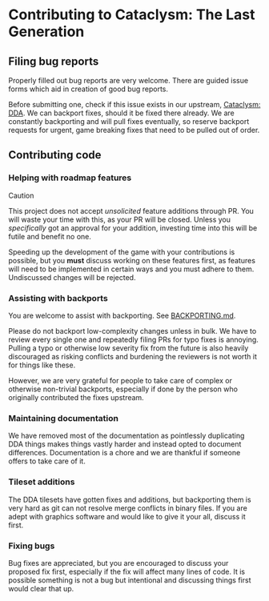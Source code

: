 # Contributing to Cataclysm: The Last Generation

## Filing bug reports

Properly filled out bug reports are very welcome.
There are guided issue forms which aid in creation of good bug reports.

Before submitting one, check if this issue exists in our upstream, [Cataclysm: DDA](https://github.com/CleverRaven/Cataclysm-DDA).
We can backport fixes, should it be fixed there already. We are constantly backporting and will pull fixes eventually, so
reserve backport requests for urgent, game breaking fixes that need to be pulled out of order.

## Contributing code

### Helping with roadmap features

> [!CAUTION]
> This project does not accept *unsolicited* feature additions through PR. You will waste your time with this, as your PR will be closed.
> Unless you *specifically* got an approval for your addition, investing time into this will be futile and benefit no one.

Speeding up the development of the game with your contributions is possible, but you **must** discuss working on these features first, as
features will need to be implemented in certain ways and you must adhere to them. Undiscussed changes will be rejected.

### Assisting with backports

You are welcome to assist with backporting. See [BACKPORTING.md](BACKPORTING.md).

Please do not backport low-complexity changes unless in bulk. We have to review every single one and repeatedly filing PRs for typo
fixes is annoying. Pulling a typo or otherwise low severity fix from the future is also heavily discouraged as risking conflicts
and burdening the reviewers is not worth it for things like these.

However, we are very grateful for people to take care of complex or otherwise non-trivial backports, especially if done by the person
who originally contributed the fixes upstream.

### Maintaining documentation

We have removed most of the documentation as pointlessly duplicating DDA things makes things vastly harder and instead opted to
document differences. Documentation is a chore and we are thankful if someone offers to take care of it.

### Tileset additions

The DDA tilesets have gotten fixes and additions, but backporting them is very hard as git can not resolve merge conflicts in
binary files. If you are adept with graphics software and would like to give it your all, discuss it first.

### Fixing bugs

Bug fixes are appreciated, but you are encouraged to discuss your proposed fix first, especially if the fix will affect many lines of code.
It is possible something is not a bug but intentional and discussing things first would clear that up.
